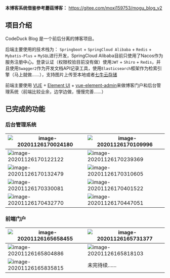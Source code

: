 **本博客系统借鉴参考蘑菇博客：** https://gitee.com/moxi159753/mogu_blog_v2 

## 项目介绍

CodeDuck Blog 是一个前后分离的博客项目。

后端主要使用的技术栈为： `Springboot` + `SpringCloud Alibaba` + `Redis` + `Mybatis-Plus` + `MySQL`进行开发，SpringCloud Alibaba目前只使用了Nacos作为服务注册中心。登录认证（权限校验目前没有做）使用`JWT` + `Shiro` + `Redis`，并且使用`Swagger2`作为开发文档API记录工具，使用`Elasticsearch`框架作为检索引擎（马上就做……），支持图片上传至本地或者[七牛云存储](https://www.qiniu.com/)

前端主要使用 [VUE](https://cn.vuejs.org/) + [Element UI](https://element.eleme.cn/#/zh-CN) + [vue-element-admin](https://github.com/PanJiaChen/vue-element-admin/)来做博客门户和后台管理系统（前端比较业余，边学边做，慢慢完善……）

## 已完成的功能

### 后台管理系统

| ![image-20201126170024180](https://jason-01.oss-cn-hangzhou.aliyuncs.com/public/image/markdown/image-20201126170024180.png) | ![image-20201126170109996](https://jason-01.oss-cn-hangzhou.aliyuncs.com/public/image/markdown/image-20201126170109996.png) |
| ------------------------------------------------------------ | ------------------------------------------------------------ |
| ![image-20201126170122122](https://jason-01.oss-cn-hangzhou.aliyuncs.com/public/image/markdown/image-20201126170122122.png) | ![image-20201126170239369](https://jason-01.oss-cn-hangzhou.aliyuncs.com/public/image/markdown/image-20201126170239369.png) |
| ![image-20201126170132479](https://jason-01.oss-cn-hangzhou.aliyuncs.com/public/image/markdown/image-20201126170132479.png) | ![image-20201126170310605](https://jason-01.oss-cn-hangzhou.aliyuncs.com/public/image/markdown/image-20201126170310605.png) |
| ![image-20201126170330081](https://jason-01.oss-cn-hangzhou.aliyuncs.com/public/image/markdown/image-20201126170330081.png) | ![image-20201126170401522](https://jason-01.oss-cn-hangzhou.aliyuncs.com/public/image/markdown/image-20201126170401522.png) |
| ![image-20201126170432770](https://jason-01.oss-cn-hangzhou.aliyuncs.com/public/image/markdown/image-20201126170432770.png) | ![image-20201126170447051](https://jason-01.oss-cn-hangzhou.aliyuncs.com/public/image/markdown/image-20201126170447051.png) |

### 前端门户

| ![image-20201126165658455](https://jason-01.oss-cn-hangzhou.aliyuncs.com/public/image/markdown/image-20201126165658455.png) | ![image-20201126165731377](https://jason-01.oss-cn-hangzhou.aliyuncs.com/public/image/markdown/image-20201126165731377.png) |
| ------------------------------------------------------------ | ------------------------------------------------------------ |
| ![image-20201126165804886](https://jason-01.oss-cn-hangzhou.aliyuncs.com/public/image/markdown/image-20201126165804886.png) | ![image-20201126165818103](https://jason-01.oss-cn-hangzhou.aliyuncs.com/public/image/markdown/image-20201126165818103.png) |
| ![image-20201126165835815](https://jason-01.oss-cn-hangzhou.aliyuncs.com/public/image/markdown/image-20201126165835815.png) | 未完待续……                                                   |

